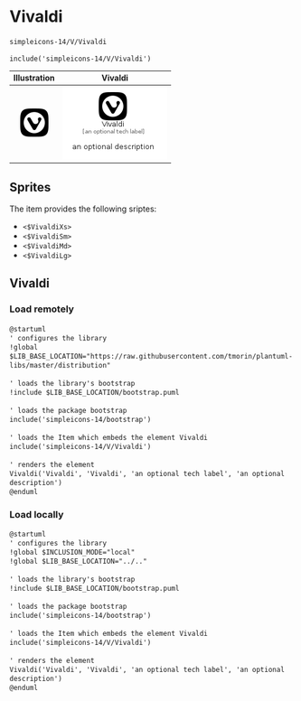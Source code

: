 # Vivaldi


```text
simpleicons-14/V/Vivaldi
```

```text
include('simpleicons-14/V/Vivaldi')
```



| Illustration | Vivaldi |
| :---: | :---: |
| ![illustration for Illustration](../../simpleicons-14/V/Vivaldi.png) | ![illustration for Vivaldi](../../simpleicons-14/V/Vivaldi.Local.png) |



## Sprites
The item provides the following sriptes:

- `<$VivaldiXs>`
- `<$VivaldiSm>`
- `<$VivaldiMd>`
- `<$VivaldiLg>`





## Vivaldi

### Load remotely
```plantuml
@startuml
' configures the library
!global $LIB_BASE_LOCATION="https://raw.githubusercontent.com/tmorin/plantuml-libs/master/distribution"

' loads the library's bootstrap
!include $LIB_BASE_LOCATION/bootstrap.puml

' loads the package bootstrap
include('simpleicons-14/bootstrap')

' loads the Item which embeds the element Vivaldi
include('simpleicons-14/V/Vivaldi')

' renders the element
Vivaldi('Vivaldi', 'Vivaldi', 'an optional tech label', 'an optional description')
@enduml
```

### Load locally
```plantuml
@startuml
' configures the library
!global $INCLUSION_MODE="local"
!global $LIB_BASE_LOCATION="../.."

' loads the library's bootstrap
!include $LIB_BASE_LOCATION/bootstrap.puml

' loads the package bootstrap
include('simpleicons-14/bootstrap')

' loads the Item which embeds the element Vivaldi
include('simpleicons-14/V/Vivaldi')

' renders the element
Vivaldi('Vivaldi', 'Vivaldi', 'an optional tech label', 'an optional description')
@enduml
```

